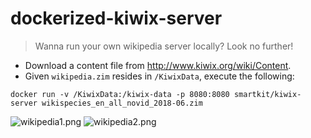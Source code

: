 dockerized-kiwix-server
=================

> Wanna run your own wikipedia server locally? Look no further!

* Download a content file from <http://www.kiwix.org/wiki/Content>.
* Given `wikipedia.zim` resides in `/KiwixData`, execute the following:

```
docker run -v /KiwixData:/kiwix-data -p 8080:8080 smartkit/kiwix-server wikispecies_en_all_novid_2018-06.zim
```

![wikipedia1.png](https://github.com/jasiek/dockerized-kiwix-server/raw/master/snaps/wikipedia1.png)
![wikipedia2.png](https://github.com/jasiek/dockerized-kiwix-server/raw/master/snaps/wikipedia2.png)
